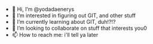 - 👋 Hi, I’m @yodadaenerys
- 👀 I’m interested in figuring out GIT, and other stuff
- 🌱 I’m currently learning about GIT, duh!?!?
- 💞️ I’m looking to collaborate on stuff that interests you0
- 📫 How to reach me: i'll tell ya later

<!---
yodadaenerys/yodadaenerys is a ✨ special ✨ repository because its `README.md` (this file) appears on your GitHub profile.
You can click the Preview link to take a look at your changes.
--->
